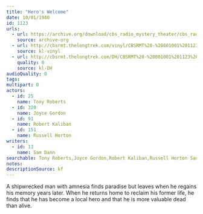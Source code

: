 ```yaml
---
title: "Hero's Welcome"
date: 10/01/1980
id: 1123
urls: 
  - url: https://archive.org/download/cbs_radio_mystery_theater/cbs_radio_mystery_theater-1101-1150.zip/cbs_radio_mystery_theater-1101-1150%2Fcbsrmt_1123_heros_welcome.mp3
    source: archive-org
  - url: http://cbsrmt.thelongtrek.com/vinyl/CBSRMT%20-%20801001%201123%20Hero%27s%20Welcome_afrts.mp3
    source: kl-vinyl
  - url: http://cbsrmt.thelongtrek.com/DH/CBSRMT%20-%20801001%201123%20Hero%27s%20Welcome_dh.mp3
    quality: 0
    source: kl-DH
audioQuality: 0
tags: 
multipart: 0
actors:  
  - id: 25
    name: Tony Roberts  
  - id: 320
    name: Joyce Gordon  
  - id: 91
    name: Robert Kaliban  
  - id: 151
    name: Russell Horton
writers:  
  - id: 13
    name: Sam Dann
searchable: Tony Roberts,Joyce Gordon,Robert Kaliban,Russell Horton Sam Dann
notes: 
descriptionSource: kf
---
```

A shipwrecked man with amnesia finds paradise but leaves when he regains his memory years later. When he returns home to reclaim his former life, he finds that he has become a local hero and that he is more valuable dead than alive.